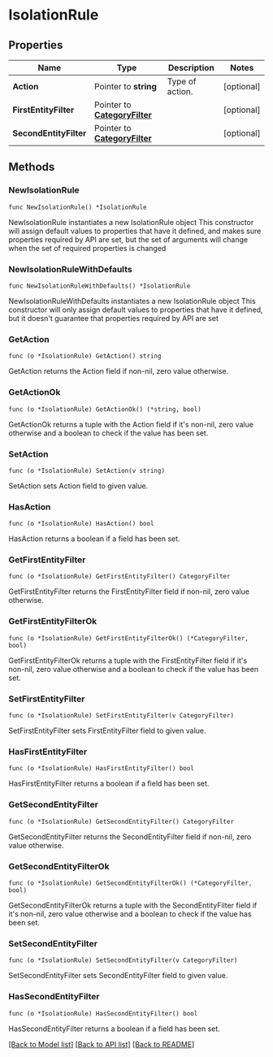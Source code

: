 # IsolationRule

## Properties

Name | Type | Description | Notes
------------ | ------------- | ------------- | -------------
**Action** | Pointer to **string** | Type of action. | [optional] 
**FirstEntityFilter** | Pointer to [**CategoryFilter**](CategoryFilter.md) |  | [optional] 
**SecondEntityFilter** | Pointer to [**CategoryFilter**](CategoryFilter.md) |  | [optional] 

## Methods

### NewIsolationRule

`func NewIsolationRule() *IsolationRule`

NewIsolationRule instantiates a new IsolationRule object
This constructor will assign default values to properties that have it defined,
and makes sure properties required by API are set, but the set of arguments
will change when the set of required properties is changed

### NewIsolationRuleWithDefaults

`func NewIsolationRuleWithDefaults() *IsolationRule`

NewIsolationRuleWithDefaults instantiates a new IsolationRule object
This constructor will only assign default values to properties that have it defined,
but it doesn't guarantee that properties required by API are set

### GetAction

`func (o *IsolationRule) GetAction() string`

GetAction returns the Action field if non-nil, zero value otherwise.

### GetActionOk

`func (o *IsolationRule) GetActionOk() (*string, bool)`

GetActionOk returns a tuple with the Action field if it's non-nil, zero value otherwise
and a boolean to check if the value has been set.

### SetAction

`func (o *IsolationRule) SetAction(v string)`

SetAction sets Action field to given value.

### HasAction

`func (o *IsolationRule) HasAction() bool`

HasAction returns a boolean if a field has been set.

### GetFirstEntityFilter

`func (o *IsolationRule) GetFirstEntityFilter() CategoryFilter`

GetFirstEntityFilter returns the FirstEntityFilter field if non-nil, zero value otherwise.

### GetFirstEntityFilterOk

`func (o *IsolationRule) GetFirstEntityFilterOk() (*CategoryFilter, bool)`

GetFirstEntityFilterOk returns a tuple with the FirstEntityFilter field if it's non-nil, zero value otherwise
and a boolean to check if the value has been set.

### SetFirstEntityFilter

`func (o *IsolationRule) SetFirstEntityFilter(v CategoryFilter)`

SetFirstEntityFilter sets FirstEntityFilter field to given value.

### HasFirstEntityFilter

`func (o *IsolationRule) HasFirstEntityFilter() bool`

HasFirstEntityFilter returns a boolean if a field has been set.

### GetSecondEntityFilter

`func (o *IsolationRule) GetSecondEntityFilter() CategoryFilter`

GetSecondEntityFilter returns the SecondEntityFilter field if non-nil, zero value otherwise.

### GetSecondEntityFilterOk

`func (o *IsolationRule) GetSecondEntityFilterOk() (*CategoryFilter, bool)`

GetSecondEntityFilterOk returns a tuple with the SecondEntityFilter field if it's non-nil, zero value otherwise
and a boolean to check if the value has been set.

### SetSecondEntityFilter

`func (o *IsolationRule) SetSecondEntityFilter(v CategoryFilter)`

SetSecondEntityFilter sets SecondEntityFilter field to given value.

### HasSecondEntityFilter

`func (o *IsolationRule) HasSecondEntityFilter() bool`

HasSecondEntityFilter returns a boolean if a field has been set.


[[Back to Model list]](../README.md#documentation-for-models) [[Back to API list]](../README.md#documentation-for-api-endpoints) [[Back to README]](../README.md)



